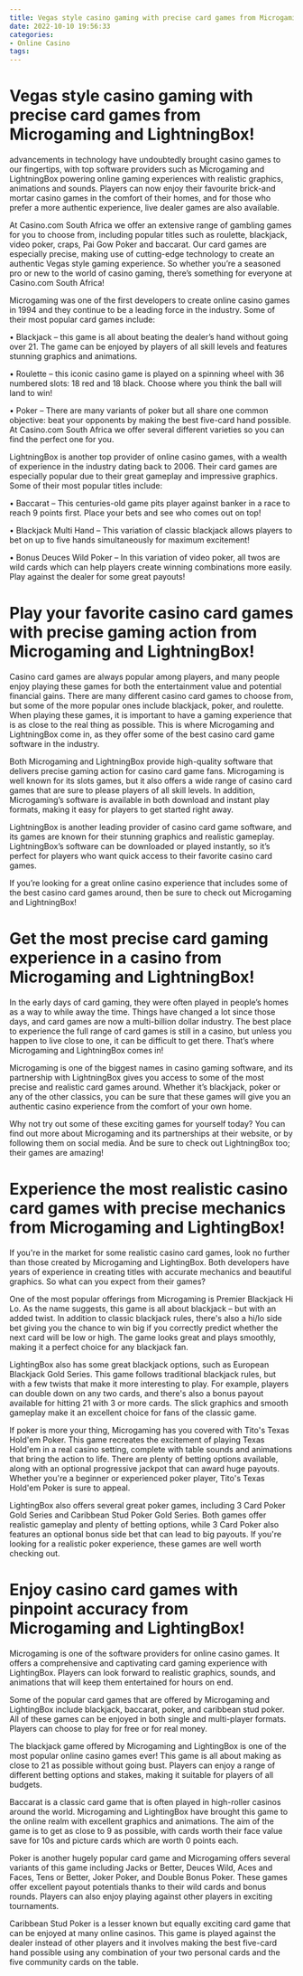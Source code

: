 ```yaml
---
title: Vegas style casino gaming with precise card games from Microgaming and LightningBox!
date: 2022-10-10 19:56:33
categories:
- Online Casino
tags:
---
```



#  Vegas style casino gaming with precise card games from Microgaming and LightningBox!

 advancements in technology have undoubtedly brought casino games to our fingertips, with top software providers such as Microgaming and LightningBox powering online gaming experiences with realistic graphics, animations and sounds. Players can now enjoy their favourite brick-and mortar casino games in the comfort of their homes, and for those who prefer a more authentic experience, live dealer games are also available.

At Casino.com South Africa we offer an extensive range of gambling games for you to choose from, including popular titles such as roulette, blackjack, video poker, craps, Pai Gow Poker and baccarat. Our card games are especially precise, making use of cutting-edge technology to create an authentic Vegas style gaming experience. So whether you’re a seasoned pro or new to the world of casino gaming, there’s something for everyone at Casino.com South Africa!

Microgaming was one of the first developers to create online casino games in 1994 and they continue to be a leading force in the industry. Some of their most popular card games include:

• Blackjack – this game is all about beating the dealer’s hand without going over 21. The game can be enjoyed by players of all skill levels and features stunning graphics and animations.

• Roulette – this iconic casino game is played on a spinning wheel with 36 numbered slots: 18 red and 18 black. Choose where you think the ball will land to win!

• Poker – There are many variants of poker but all share one common objective: beat your opponents by making the best five-card hand possible. At Casino.com South Africa we offer several different varieties so you can find the perfect one for you.

LightningBox is another top provider of online casino games, with a wealth of experience in the industry dating back to 2006. Their card games are especially popular due to their great gameplay and impressive graphics. Some of their most popular titles include:

• Baccarat – This centuries-old game pits player against banker in a race to reach 9 points first. Place your bets and see who comes out on top!

• Blackjack Multi Hand – This variation of classic blackjack allows players to bet on up to five hands simultaneously for maximum excitement!

• Bonus Deuces Wild Poker – In this variation of video poker, all twos are wild cards which can help players create winning combinations more easily. Play against the dealer for some great payouts!

#  Play your favorite casino card games with precise gaming action from Microgaming and LightningBox!

Casino card games are always popular among players, and many people enjoy playing these games for both the entertainment value and potential financial gains. There are many different casino card games to choose from, but some of the more popular ones include blackjack, poker, and roulette. When playing these games, it is important to have a gaming experience that is as close to the real thing as possible. This is where Microgaming and LightningBox come in, as they offer some of the best casino card game software in the industry.

Both Microgaming and LightningBox provide high-quality software that delivers precise gaming action for casino card game fans. Microgaming is well known for its slots games, but it also offers a wide range of casino card games that are sure to please players of all skill levels. In addition, Microgaming’s software is available in both download and instant play formats, making it easy for players to get started right away.

LightningBox is another leading provider of casino card game software, and its games are known for their stunning graphics and realistic gameplay. LightningBox’s software can be downloaded or played instantly, so it’s perfect for players who want quick access to their favorite casino card games.

If you’re looking for a great online casino experience that includes some of the best casino card games around, then be sure to check out Microgaming and LightningBox!

#  Get the most precise card gaming experience in a casino from Microgaming and LightningBox!

In the early days of card gaming, they were often played in people’s homes as a way to while away the time. Things have changed a lot since those days, and card games are now a multi-billion dollar industry. The best place to experience the full range of card games is still in a casino, but unless you happen to live close to one, it can be difficult to get there. That’s where Microgaming and LightningBox comes in!

Microgaming is one of the biggest names in casino gaming software, and its partnership with LightningBox gives you access to some of the most precise and realistic card games around. Whether it’s blackjack, poker or any of the other classics, you can be sure that these games will give you an authentic casino experience from the comfort of your own home.

Why not try out some of these exciting games for yourself today? You can find out more about Microgaming and its partnerships at their website, or by following them on social media. And be sure to check out LightningBox too; their games are amazing!

#  Experience the most realistic casino card games with precise mechanics from Microgaming and LightingBox!

If you're in the market for some realistic casino card games, look no further than those created by Microgaming and LightingBox. Both developers have years of experience in creating titles with accurate mechanics and beautiful graphics. So what can you expect from their games?

One of the most popular offerings from Microgaming is Premier Blackjack Hi Lo. As the name suggests, this game is all about blackjack – but with an added twist. In addition to classic blackjack rules, there's also a hi/lo side bet giving you the chance to win big if you correctly predict whether the next card will be low or high. The game looks great and plays smoothly, making it a perfect choice for any blackjack fan.

LightingBox also has some great blackjack options, such as European Blackjack Gold Series. This game follows traditional blackjack rules, but with a few twists that make it more interesting to play. For example, players can double down on any two cards, and there's also a bonus payout available for hitting 21 with 3 or more cards. The slick graphics and smooth gameplay make it an excellent choice for fans of the classic game.

If poker is more your thing, Microgaming has you covered with Tito's Texas Hold'em Poker. This game recreates the excitement of playing Texas Hold'em in a real casino setting, complete with table sounds and animations that bring the action to life. There are plenty of betting options available, along with an optional progressive jackpot that can award huge payouts. Whether you're a beginner or experienced poker player, Tito's Texas Hold'em Poker is sure to appeal.

LightingBox also offers several great poker games, including 3 Card Poker Gold Series and Caribbean Stud Poker Gold Series. Both games offer realistic gameplay and plenty of betting options, while 3 Card Poker also features an optional bonus side bet that can lead to big payouts. If you're looking for a realistic poker experience, these games are well worth checking out.

#  Enjoy casino card games with pinpoint accuracy from Microgaming and LightingBox!

Microgaming is one of the software providers for online casino games. It offers a comprehensive and captivating card gaming experience with LightingBox. Players can look forward to realistic graphics, sounds, and animations that will keep them entertained for hours on end.

Some of the popular card games that are offered by Microgaming and LightingBox include blackjack, baccarat, poker, and caribbean stud poker. All of these games can be enjoyed in both single and multi-player formats. Players can choose to play for free or for real money.

The blackjack game offered by Microgaming and LightingBox is one of the most popular online casino games ever! This game is all about making as close to 21 as possible without going bust. Players can enjoy a range of different betting options and stakes, making it suitable for players of all budgets.

Baccarat is a classic card game that is often played in high-roller casinos around the world. Microgaming and LightingBox have brought this game to the online realm with excellent graphics and animations. The aim of the game is to get as close to 9 as possible, with cards worth their face value save for 10s and picture cards which are worth 0 points each.

Poker is another hugely popular card game and Microgaming offers several variants of this game including Jacks or Better, Deuces Wild, Aces and Faces, Tens or Better, Joker Poker, and Double Bonus Poker. These games offer excellent payout potentials thanks to their wild cards and bonus rounds. Players can also enjoy playing against other players in exciting tournaments.

Caribbean Stud Poker is a lesser known but equally exciting card game that can be enjoyed at many online casinos. This game is played against the dealer instead of other players and it involves making the best five-card hand possible using any combination of your two personal cards and the five community cards on the table.